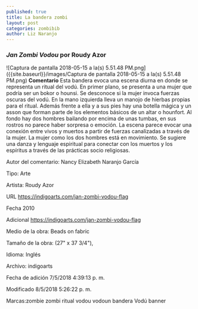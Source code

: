 ```yaml
---
published: true
title: La bandera zombi
layout: post
categories: zombibib
author: Liz Naranjo
---
```

### _Jan Zombi Vodou_ por Roudy Azor
![Captura de pantalla 2018-05-15 a la(s) 5.51.48 PM.png]({{site.baseurl}}/images/Captura de pantalla 2018-05-15 a la(s) 5.51.48 PM.png)
**Comentario**
Esta bandera evoca una escena diurna en donde se representa un ritual del vodú. En primer plano, se presenta a una mujer que podría ser un bokor o hounsi. Se desconoce si la mujer invoca fuerzas oscuras del vodú. En la mano izquierda lleva un manojo de hierbas propias para el ritual. Además frente a ella y a sus pies hay una botella mágica y un asson que forman parte de los elementos básicos de un altar o hounfort. Al fondo hay dos hombres bailando por encima de unas tumbas, en sus rostros no parece haber sorpresa o emoción. La escena parece evocar una conexión entre vivos y muertos a partir de fuerzas canalizadas a través de la mujer. La mujer como los dos hombres está en movimiento. Se sugiere una danza y lenguaje espiritual para conectar con los muertos y los espíritus a través de las prácticas socio religiosas.

Autor del comentario: Nancy Elizabeth Naranjo García

Tipo: Arte

Artista: Roudy Azor

URL https://indigoarts.com/jan-zombi-vodou-flag

Fecha 2010

Adicional https://indigoarts.com/jan-zombi-vodou-flag

Medio de la obra: Beads on fabric

Tamaño de la obra: (27" x 37 3/4"),

Idioma: Inglés

Archivo: indigoarts

Fecha de adición 	7/5/2018 4:39:13 p. m.

Modificado 	8/5/2018 5:26:22 p. m.

Marcas:zombie zombi ritual vodou vodoun bandera Vodú banner
